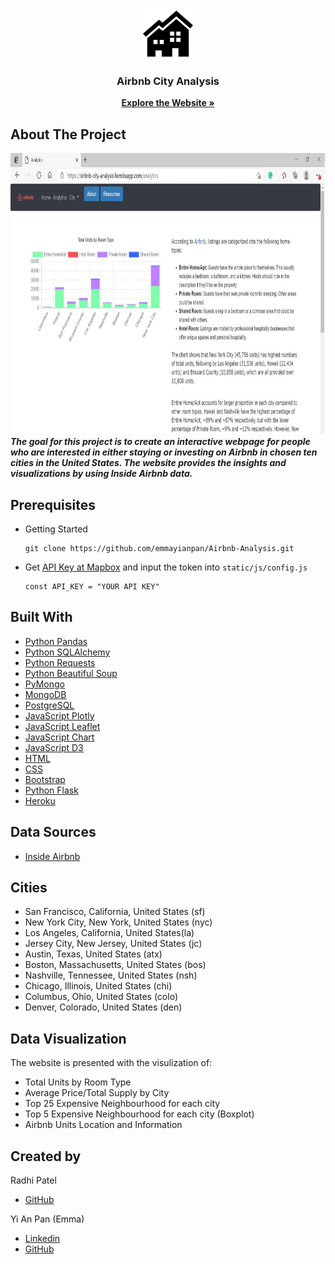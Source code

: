 <!-- PROJECT LOGO -->
<br />
<p align="center">
  <a href="https://airbnb-city-analysis.herokuapp.com/">
    <img src="static/image/icon.png" alt="Logo" width="80" height="80">
  </a>
  <h3 align="center">Airbnb City Analysis</h3>
  <p align="center">
    <a href="https://airbnb-city-analysis.herokuapp.com/"><strong>Explore the Website »</strong></a>
  </p>
</p>

## About The Project
<a href="https://airbnb-city-analysis.herokuapp.com/">
  <img src="static/image/screenshot.JPG" alt="Webpage Screenshot" width="900" height="450">
</a>
<br>
<strong><i> The goal for this project is to create an interactive webpage for people who are interested in either staying or investing on Airbnb in chosen ten cities in the United States. The website provides the insights and visualizations by using Inside Airbnb data. </i></strong>

## Prerequisites 
* Getting Started 
  ```
  git clone https://github.com/emmayianpan/Airbnb-Analysis.git
  ```
* Get [API Key at Mapbox](https://docs.mapbox.com/api/overview/) and input the token into `static/js/config.js` 
  ```
  const API_KEY = "YOUR API KEY"
  ```
  
## Built With
* [Python Pandas](https://pandas.pydata.org/) 
* [Python SQLAlchemy](https://www.sqlalchemy.org/) 
* [Python Requests](https://docs.python-requests.org/en/master/)
* [Python Beautiful Soup](https://pypi.org/project/beautifulsoup4/)
* [PyMongo](https://pymongo.readthedocs.io/en/stable/)
* [MongoDB](https://www.mongodb.com/2)
* [PostgreSQL](https://www.postgresql.org/) 
* [JavaScript Plotly](https://plotly.com/javascript/) 
* [JavaScript Leaflet](https://leafletjs.com/)
* [JavaScript Chart](https://www.chartjs.org/) 
* [JavaScript D3](https://d3js.org/) 
* [HTML](https://www.w3schools.com/html/)
* [CSS](https://www.w3schools.com/css/)
* [Bootstrap](https://getbootstrap.com/)
* [Python Flask](https://flask.palletsprojects.com/en/1.1.x/) 
* [Heroku](https://www.heroku.com/)

## Data Sources
* [Inside Airbnb](http://insideairbnb.com/)

## Cities
* San Francisco, California, United States (sf)
* New York City, New York, United States (nyc)
* Los Angeles, California, United States(la)
* Jersey City, New Jersey, United States (jc)
* Austin, Texas, United States (atx)
* Boston, Massachusetts, United States (bos)
* Nashville, Tennessee, United States (nsh)
* Chicago, Illinois, United States (chi)
* Columbus, Ohio, United States (colo)
* Denver, Colorado, United States (den)

## Data Visualization 
The website is presented with the visulization of: 
* Total Units by Room Type 
* Average Price/Total Supply by City 
* Top 25 Expensive Neighbourhood for each city 
* Top 5 Expensive Neighbourhood for each city (Boxplot)
* Airbnb Units Location and Information

## Created by 
Radhi Patel
* [GitHub](https://github.com/radhi630)

Yi An Pan (Emma)
* [Linkedin](https://www.linkedin.com/in/emmayianpan/) 
* [GitHub](https://github.com/emmayianpan)
